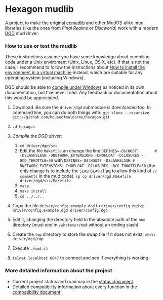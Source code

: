 Hexagon mudlib
==============

A project to make the original [ccmudlib](http://www.ciudadcapital.net) 
and other MudOS-alike mud libraries (like the ones from _Final 
Realms_ or _Discworld_) work with a modern [DGD](https://github.com/dworkin/dgd) mud driver.

### How to use or test the mudlib

These instructions assume you have some knowledge about compiling code under a Unix enviroment (Unix, Linux, OS X, etc). If that is not the case, I recommend to follow the instructions about [How to install the environment in a virtual machine](install_in_vm.md) instead, which are suitable for any operating system (including Windows).

DGD should be able to [compile under Windows](https://github.com/dworkin/dgd/tree/master/src/host/win32) as noticed in its own documentation, but I've never tried. Any feedback or documentation about this would be appreciated.

1. Download. Be sure the `driver/dgd` submodule is downloaded too.
   In command line, you can do both things with:
   `git clone --recursive git://github.com/houseofmaldorne/hexagon.git`
2. `cd hexagon`   
2. *Compile the DGD driver*:
   1. `cd driver/dgd/src`
   2. Edit the file `Makefile` an change the line
      `DEFINES=-D$(HOST)       # -DSLASHSLASH -DNETWORK_EXTENSIONS -DNOFLOAT -DCLOSURES -DCO_THROTTLE=50`
      with
      `DEFINES=-D$(HOST) -DSLASHSLASH # -DNETWORK_EXTENSIONS -DNOFLOAT -DCLOSURES -DCO_THROTTLE=50`
      (the only change is to include the `SLASHSLASH` flag to allow this 
      kind of `// comments` in the mud code).
      `cp cp driver/dgd.Makefile driver/dgd/src/Makefile`
   3. `make`
   4. `make install`
   5. `cd ../../..`

3. Copy the file `driver/config.example.dgd` to `driver/config.dgd`
   `cp driver/config.example.dgd driver/config.dgd`
4. Edit it, changing the directory field to the absolute path of the 
   `mud` directory (must end in `/whatever/mud` without an ending slash)
5. Create the `tmp` directory to store the swap file if it does not exist:
   `mkdir driver/dgd/tmp`
5. Execute `./mud.sh`
6. `telnet localhost 6047` to connect and see if everything is working.

### More detailed information about the project
* Current project status and roadmap in the [status document](status.md).
* Detailed compatibility information about every function in the [compatibility document](status_compat.md).
